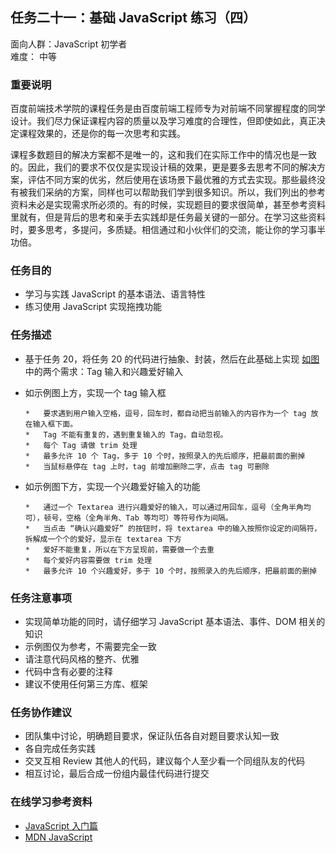 ## 任务二十一：基础 JavaScript 练习（四）

面向人群：JavaScript 初学者  
难度：	中等


### 重要说明

百度前端技术学院的课程任务是由百度前端工程师专为对前端不同掌握程度的同学设计。我们尽力保证课程内容的质量以及学习难度的合理性，但即使如此，真正决定课程效果的，还是你的每一次思考和实践。

课程多数题目的解决方案都不是唯一的，这和我们在实际工作中的情况也是一致的。因此，我们的要求不仅仅是实现设计稿的效果，更是要多去思考不同的解决方案，评估不同方案的优劣，然后使用在该场景下最优雅的方式去实现。那些最终没有被我们采纳的方案，同样也可以帮助我们学到很多知识。所以，我们列出的参考资料未必是实现需求所必须的。有的时候，实现题目的要求很简单，甚至参考资料里就有，但是背后的思考和亲手去实践却是任务最关键的一部分。在学习这些资料时，要多思考，多提问，多质疑。相信通过和小伙伴们的交流，能让你的学习事半功倍。

### 任务目的

*   学习与实践 JavaScript 的基本语法、语言特性
*   练习使用 JavaScript 实现拖拽功能

### 任务描述

*   基于任务 20，将任务 20 的代码进行抽象、封装，然后在此基础上实现 [如图](http://7xrp04.com1.z0.glb.clouddn.com/task_2_21_1.jpg) 中的两个需求：Tag 输入和兴趣爱好输入
*   如示例图上方，实现一个 tag 输入框

        *   要求遇到用户输入空格，逗号，回车时，都自动把当前输入的内容作为一个 tag 放在输入框下面。
        *   Tag 不能有重复的，遇到重复输入的 Tag，自动忽视。
        *   每个 Tag 请做 trim 处理
        *   最多允许 10 个 Tag，多于 10 个时，按照录入的先后顺序，把最前面的删掉
        *   当鼠标悬停在 tag 上时，tag 前增加删除二字，点击 tag 可删除
*   如示例图下方，实现一个兴趣爱好输入的功能

        *   通过一个 Textarea 进行兴趣爱好的输入，可以通过用回车，逗号（全角半角均可），顿号，空格（全角半角、Tab 等均可）等符号作为间隔。
        *   当点击 “确认兴趣爱好” 的按钮时，将 textarea 中的输入按照你设定的间隔符，拆解成一个个的爱好，显示在 textarea 下方
        *   爱好不能重复，所以在下方呈现前，需要做一个去重
        *   每个爱好内容需要做 trim 处理
        *   最多允许 10 个兴趣爱好，多于 10 个时，按照录入的先后顺序，把最前面的删掉

### 任务注意事项

*   实现简单功能的同时，请仔细学习 JavaScript 基本语法、事件、DOM 相关的知识
*   示例图仅为参考，不需要完全一致
*   请注意代码风格的整齐、优雅
*   代码中含有必要的注释
*   建议不使用任何第三方库、框架

### 任务协作建议

*   团队集中讨论，明确题目要求，保证队伍各自对题目要求认知一致
*   各自完成任务实践
*   交叉互相 Review 其他人的代码，建议每个人至少看一个同组队友的代码
*   相互讨论，最后合成一份组内最佳代码进行提交

### 在线学习参考资料

*   [JavaScript 入门篇](http://www.imooc.com/view/36)
*   [MDN JavaScript](https://developer.mozilla.org/zh-CN/docs/Web/JavaScript)
